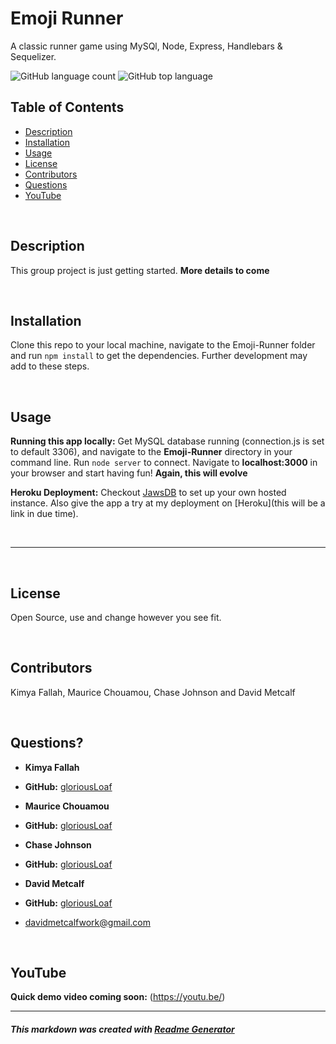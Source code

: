 # Emoji Runner
A classic runner game using MySQl, Node, Express, Handlebars & Sequelizer.

![GitHub language count](https://img.shields.io/github/languages/count/gloriousLoaf/Emoji-Runner)
![GitHub top language](https://img.shields.io/github/languages/top/gloriousLoaf/Emoji-Runner)

## Table of Contents
* [Description](#-description)
* [Installation](#-installation)
* [Usage](#-usage)
* [License](#-license)
* [Contributors](#-contributors)
* [Questions](#-questions)
* [YouTube](#-youtube)
<p>&nbsp;</p>

## Description
This group project is just getting started. **More details to come**
<p>&nbsp;</p>

## Installation
Clone this repo to your local machine, navigate to the Emoji-Runner folder and run ```npm install``` to get the dependencies. Further development may add to these steps.
<p>&nbsp;</p>

## Usage
**Running this app locally:** Get MySQL database running (connection.js is set to default 3306), and navigate to the **Emoji-Runner** directory in your command line. Run ```node server``` to connect. Navigate to **localhost:3000** in your browser and start having fun! **Again, this will evolve**

**Heroku Deployment:** Checkout [JawsDB](https://elements.heroku.com/addons/jawsdb) to set up your own hosted instance. Also give the app a try at my deployment on [Heroku](this will be a link in due time).
<p>&nbsp;</p>

---
<p>&nbsp;</p>

## License
Open Source, use and change however you see fit.
<p>&nbsp;</p>

## Contributors
Kimya Fallah, Maurice Chouamou, Chase Johnson and David Metcalf
<p>&nbsp;</p>

## Questions?
  * **Kimya Fallah**
  * **GitHub:** [gloriousLoaf](https://github.com/Kimyaf)

  * **Maurice Chouamou**
  * **GitHub:** [gloriousLoaf](https://github.com/mauricechouam)

  * **Chase Johnson**
  * **GitHub:** [gloriousLoaf](https://github.com/chaseyb)

  * **David Metcalf**
  * **GitHub:** [gloriousLoaf](https://github.com/gloriousLoaf)
  * <davidmetcalfwork@gmail.com>


<p>&nbsp;</p>

## YouTube
**Quick demo video coming soon:** (https://youtu.be/)

---

##### This markdown was created with [Readme Generator](https://github.com/gloriousLoaf/Readme-Generator)
